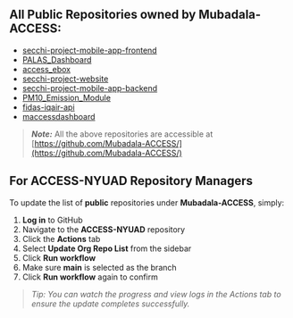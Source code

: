 <!-- START_ORG_REPOS -->
## All Public Repositories owned by Mubadala-ACCESS: 

- [secchi-project-mobile-app-frontend](https://github.com/Mubadala-ACCESS/secchi-project-mobile-app-frontend)
- [PALAS_Dashboard](https://github.com/Mubadala-ACCESS/PALAS_Dashboard)
- [access_ebox](https://github.com/Mubadala-ACCESS/access_ebox)
- [secchi-project-website](https://github.com/Mubadala-ACCESS/secchi-project-website)
- [secchi-project-mobile-app-backend](https://github.com/Mubadala-ACCESS/secchi-project-mobile-app-backend)
- [PM10_Emission_Module](https://github.com/Mubadala-ACCESS/PM10_Emission_Module)
- [fidas-iqair-api](https://github.com/Mubadala-ACCESS/fidas-iqair-api)
- [maccessdashboard](https://github.com/Mubadala-ACCESS/maccessdashboard)
<!-- END_ORG_REPOS -->
> **_Note:_** All the above repositories are accessible at [https://github.com/Mubadala-ACCESS/](https://github.com/Mubadala-ACCESS/)

## For ACCESS-NYUAD Repository Managers
To update the list of **public** repositories under **Mubadala-ACCESS**, simply:
1. **Log in** to GitHub  
2. Navigate to the **ACCESS-NYUAD** repository  
3. Click the **Actions** tab  
4. Select **Update Org Repo List** from the sidebar  
5. Click **Run workflow**  
6. Make sure **main** is selected as the branch  
7. Click **Run workflow** again to confirm  

>  _Tip: You can watch the progress and view logs in the Actions tab to ensure the update completes successfully._
